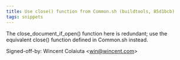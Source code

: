 ```yaml
---
title: Use close() function from Common.sh (buildtools, 85d1bcb)
tags: snippets
---
```


The close_document_if_open() function here is redundant; use the equivalent close() function defined in Common.sh instead.

Signed-off-by: Wincent Colaiuta &lt;win@wincent.com&gt;

